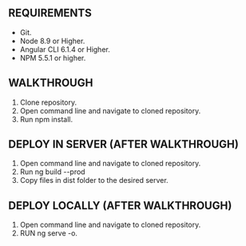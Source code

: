 ## REQUIREMENTS

- Git.
- Node 8.9 or Higher.
- Angular CLI 6.1.4 or Higher.
- NPM 5.5.1 or higher.


## WALKTHROUGH

1) Clone repository.
2) Open command line and navigate to cloned repository.
3) Run npm install.

  ## DEPLOY IN SERVER (AFTER WALKTHROUGH)
1) Open command line and navigate to cloned repository.
2) Run ng build --prod
3) Copy files in dist folder to the desired server.

  ## DEPLOY LOCALLY (AFTER WALKTHROUGH)
1) Open command line and navigate to cloned repository.
2) RUN ng serve -o.

